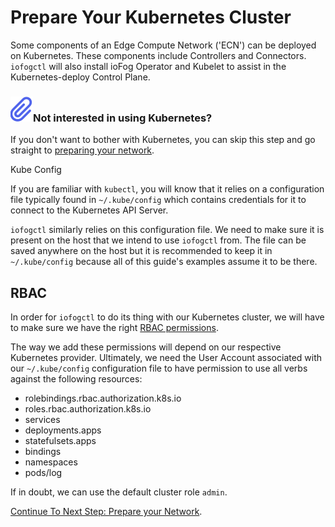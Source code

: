 # Prepare Your Kubernetes Cluster

Some components of an Edge Compute Network ('ECN') can be deployed on Kubernetes. These components include Controllers and Connectors. `iofogctl` will also install ioFog Operator and Kubelet to assist in the Kubernetes-deploy Control Plane.


<aside class="notifications note">
  <h3><img src="/images/icos/ico-note.svg" alt="">Not interested in using Kubernetes?</h3>
  <p>If you don't want to bother with Kubernetes, you can skip this step and go straight to <a href=prepare-your-network.html>preparing your network</a>.</p>
</aside

## Kube Config

If you are familiar with `kubectl`, you will know that it relies on a configuration file typically found in `~/.kube/config` which contains credentials for it to connect to the Kubernetes API Server.

`iofogctl` similarly relies on this configuration file. We need to make sure it is present on the host that we intend to use `iofogctl` from. The file can be saved anywhere on the host but it is recommended to keep it in `~/.kube/config` because all of this guide's examples assume it to be there.

## RBAC

In order for `iofogctl` to do its thing with our Kubernetes cluster, we will have to make sure we have the right [RBAC permissions](https://kubernetes.io/docs/reference/access-authn-authz/rbac/).

The way we add these permissions will depend on our respective Kubernetes provider. Ultimately, we need the User Account associated with our `~/.kube/config` configuration file to have permission to use all verbs against the following resources:

* rolebindings.rbac.authorization.k8s.io
* roles.rbac.authorization.k8s.io
* services
* deployments.apps
* statefulsets.apps
* bindings
* namespaces
* pods/log

If in doubt, we can use the default cluster role `admin`.

[Continue To Next Step: Prepare your Network](prepare-your-network.html).